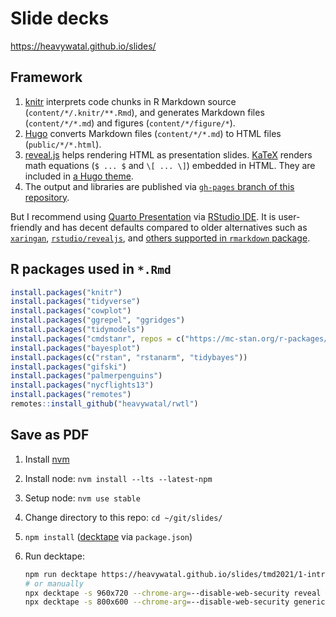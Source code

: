 # Slide decks

https://heavywatal.github.io/slides/


## Framework

1.  [knitr](https://yihui.org/knitr/)
    interprets code chunks in R Markdown source (`content/*/.knitr/**.Rmd`),
    and generates Markdown files (`content/*/*.md`) and figures (`content/*/figure/*`).
2.  [Hugo](https://gohugo.io/)
    converts Markdown files (`content/*/*.md`) to HTML files (`public/*/*.html`).
3.  [reveal.js](https://revealjs.com/)
    helps rendering HTML as presentation slides.
    [KaTeX](https://katex.org/)
    renders math equations (`$ ... $` and `\[ ... \]`) embedded in HTML.
    They are included in [a Hugo theme](https://github.com/heavywatal/hugo-theme-reveal).
4.  The output and libraries are published via
    [`gh-pages` branch of this repository](https://github.com/heavywatal/slides/tree/gh-pages).

But I recommend using [Quarto Presentation](https://quarto.org/docs/presentations/) via [RStudio IDE](https://www.rstudio.com/products/rstudio/).
It is user-friendly and has decent defaults compared to older alternatives such as
[`xaringan`](https://slides.yihui.org/xaringan/),
[`rstudio/revealjs`](https://bookdown.org/yihui/rmarkdown/revealjs.html),
and [others supported in `rmarkdown` package](https://bookdown.org/yihui/rmarkdown/presentations.html).


## R packages used in `*.Rmd`

```r
install.packages("knitr")
install.packages("tidyverse")
install.packages("cowplot")
install.packages("ggrepel", "ggridges")
install.packages("tidymodels")
install.packages("cmdstanr", repos = c("https://mc-stan.org/r-packages/", getOption("repos")))
install.packages("bayesplot")
install.packages(c("rstan", "rstanarm", "tidybayes"))
install.packages("gifski")
install.packages("palmerpenguins")
install.packages("nycflights13")
install.packages("remotes")
remotes::install_github("heavywatal/rwtl")
```


## Save as PDF

1. Install [nvm](https://github.com/nvm-sh/nvm)
1. Install node: `nvm install --lts --latest-npm`
1. Setup node: `nvm use stable`
1. Change directory to this repo: `cd ~/git/slides/`
1. `npm install` ([decktape](https://github.com/astefanutti/decktape) via `package.json`)
1.  Run decktape:

    ```sh
    npm run decktape https://heavywatal.github.io/slides/tmd2021/1-introduction.html 1-introduction.pdf
    # or manually
    npx decktape -s 960x720 --chrome-arg=--disable-web-security reveal https://heavywatal.github.io/slides/tohoku2022r/1-introduction.html 1-introduction.pdf
    npx decktape -s 800x600 --chrome-arg=--disable-web-security generic https://comicalcommet.github.io/r-training-2021/R_training_2021_1.html R_training_2021_1.pdf
    ```
